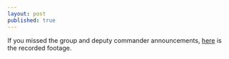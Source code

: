 ```yaml
---
layout: post
published: true
---
```

If you missed the group and deputy commander announcements, [here](https://zoom.us/rec/play/u8F4dOmu_Wg3GdSQ4QSDA6V_W9W-Lays1iUb-KAMnUrjWyVWYAelZLMRMLY0sHvYoFxn8caL8nbKVToP?continueMode=true&_x_zm_rtaid=NfjvOQr5Qky4rYzkwVtiPA.1586293751793.128fdf027044701f42f4dc0da0356c80&_x_zm_rhtaid=709) is the recorded footage.
